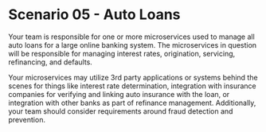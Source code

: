 # Scenario 05 - Auto Loans

Your team is responsible for one or more microservices used to manage all auto loans for a large online banking system. The microservices in question will be responsible for managing interest rates, origination, servicing, refinancing, and defaults.

Your microservices may utilize 3rd party applications or systems behind the scenes for things like interest rate determination, integration with insurance companies for verifying and linking auto insurance with the loan, or integration with other banks as part of refinance management. Additionally, your team should consider requirements around fraud detection and prevention.